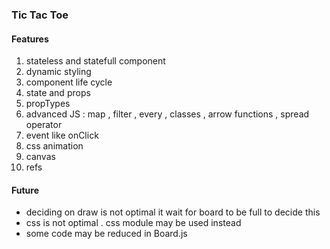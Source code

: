 
<h3>Tic Tac Toe</h3>

<h4>Features</h4>
  <ol>
    <li>stateless and statefull component</li>
<li>dynamic styling</li>
<li>component life cycle</li>
<li>state and props</li>
<li>propTypes</li>
<li>advanced JS : map , filter , every , classes , arrow functions , spread operator </li>
<li>event like onClick</li>
<li>css animation </li>
<li>canvas</li>    
<li>refs</li>
    </ol>


<h4>Future </h4>
  <ul>
<li>deciding on draw is not optimal it wait for board to be full to decide this</li>
<li>css is not optimal . css module may be used instead</li>
<li>some code may be reduced in Board.js</li>
  </ul>
